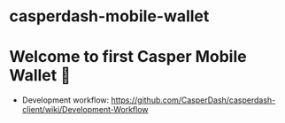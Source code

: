 # casperdash-mobile-wallet

# Welcome to first Casper Mobile Wallet 👋

- Development workflow: https://github.com/CasperDash/casperdash-client/wiki/Development-Workflow
